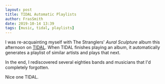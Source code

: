 ```yaml
---
layout: post
title: TIDAL Automatic Playlists
author: FrasSmith
date: 2019-10-14 13:39
tags: [music, tidal, playlists]
---
```

I was re-acquainting myself with The Stranglers' _Aural Sculpture_ album this afternoon on [TIDAL](https://tidal.com/browse/album/673817). When TIDAL finishes playing an album, it automatically generates a playlist of similar artists and plays that next.
<!--more-->
In the end, I rediscovered several eighties bands and musicians that I'd completely forgotten.

Nice one TIDAL.
